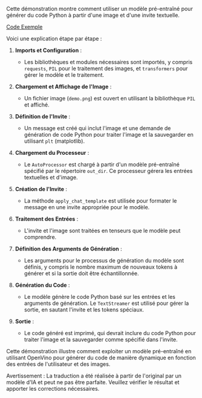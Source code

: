 Cette démonstration montre comment utiliser un modèle pré-entraîné pour générer du code Python à partir d'une image et d'une invite textuelle.

[Code Exemple](../../../../code/06.E2E/E2E_OpenVino_Phi3-vision.ipynb)

Voici une explication étape par étape :

1. **Imports et Configuration** :
   - Les bibliothèques et modules nécessaires sont importés, y compris `requests`, `PIL` pour le traitement des images, et `transformers` pour gérer le modèle et le traitement.

2. **Chargement et Affichage de l'Image** :
   - Un fichier image (`demo.png`) est ouvert en utilisant la bibliothèque `PIL` et affiché.

3. **Définition de l'Invite** :
   - Un message est créé qui inclut l'image et une demande de génération de code Python pour traiter l'image et la sauvegarder en utilisant `plt` (matplotlib).

4. **Chargement du Processeur** :
   - Le `AutoProcessor` est chargé à partir d'un modèle pré-entraîné spécifié par le répertoire `out_dir`. Ce processeur gérera les entrées textuelles et d'image.

5. **Création de l'Invite** :
   - La méthode `apply_chat_template` est utilisée pour formater le message en une invite appropriée pour le modèle.

6. **Traitement des Entrées** :
   - L'invite et l'image sont traitées en tenseurs que le modèle peut comprendre.

7. **Définition des Arguments de Génération** :
   - Les arguments pour le processus de génération du modèle sont définis, y compris le nombre maximum de nouveaux tokens à générer et si la sortie doit être échantillonnée.

8. **Génération du Code** :
   - Le modèle génère le code Python basé sur les entrées et les arguments de génération. Le `TextStreamer` est utilisé pour gérer la sortie, en sautant l'invite et les tokens spéciaux.

9. **Sortie** :
   - Le code généré est imprimé, qui devrait inclure du code Python pour traiter l'image et la sauvegarder comme spécifié dans l'invite.

Cette démonstration illustre comment exploiter un modèle pré-entraîné en utilisant OpenVino pour générer du code de manière dynamique en fonction des entrées de l'utilisateur et des images.

Avertissement : La traduction a été réalisée à partir de l'original par un modèle d'IA et peut ne pas être parfaite. Veuillez vérifier le résultat et apporter les corrections nécessaires.